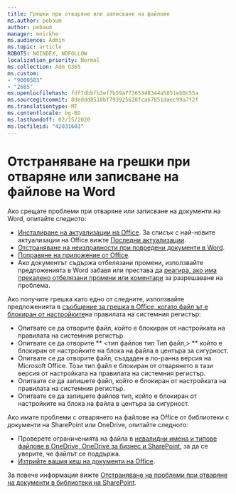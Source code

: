```yaml
---
title: Грешки при отваряне или записване на файлове
ms.author: pebaum
author: pebaum
manager: mnirkhe
ms.audience: Admin
ms.topic: article
ROBOTS: NOINDEX, NOFOLLOW
localization_priority: Normal
ms.collection: Adm_O365
ms.custom:
- "9000583"
- "2685"
ms.openlocfilehash: fdf7dbbfb3ef7b59a77365348344a5851eb0c55a
ms.sourcegitcommit: 8deddd8518bf793925628fcab7851daec99a7f2f
ms.translationtype: MT
ms.contentlocale: bg-BG
ms.lasthandoff: 02/15/2020
ms.locfileid: "42031603"
---
```

# <a name="resolve-errors-opening-or-saving-word-files"></a>Отстраняване на грешки при отваряне или записване на файлове на Word

Ако срещате проблеми при отваряне или записване на документи на Word, опитайте следното:

- [Инсталиране на актуализации на Office](https://support.office.com/article/2ab296f3-7f03-43a2-8e50-46de917611c5). За списък с най-новите актуализации на Office вижте [Последни актуализации](https://docs.microsoft.com/officeupdates/office-updates-msi).
- [Отстраняване на неизправности при повредени документи в Word](https://docs.microsoft.com/office/troubleshoot/word/damaged-documents-in-word).
- [Поправяне на приложение от Office](https://support.office.com/Article/Repair-an-Office-application-7821d4b6-7c1d-4205-aa0e-a6b40c5bb88b).
- Ако документът съдържа отбелязани промени, използвайте предложенията в Word забавя или престава да [реагира, ако има прекалено отбелязани промени или коментари](https://docs.microsoft.com/en-us/office/troubleshoot/word/word-stops-responding) за разрешаване на проблема.

Ако получите грешка като едно от следните, използвайте предложенията в [съобщение за грешка в Office, когато файл ът е блокиран от настройките](https://docs.microsoft.com/office/troubleshoot/settings/file-blocked-in-office)на правилата на системния регистър:

- Опитвате се да отворите файл, който е блокиран от настройката на правилата на системния регистър.
- Опитвате се да отворите ** \<тип файлов тип Тип файл,\> ** който е блокиран от настройките на блока на файла в центъра за сигурност.
- Опитвате се да отворите файл, създаден в по-ранна версия на Microsoft Office. Този тип файл е блокиран от отварянето в тази версия от настройката на правилата на системния регистър.
- Опитвате се да запишете файл, който е блокиран от настройката на правилата на системния регистър.
- Опитвате се да запишете файлов тип, който е блокиран от настройките на блока на файла в центъра за сигурност.

Ако имате проблеми с отварянето на файлове на Office от библиотеки с документи на SharePoint или OneDrive, опитайте следното:

- Проверете ограниченията на файла в [невалидни имена и типове файлове в OneDrive, OneDrive за бизнес и SharePoint,](https://support.office.com/article/64883a5d-228e-48f5-b3d2-eb39e07630fa) за да се уверите, че файлът се поддържа. 
- [Изтрийте вашия кеш на документи на Office](https://support.office.com/article/b1d3765e-d71b-4bb8-99ca-acd22c42995d
). 

За повече информация вижте [Отстраняване на проблеми при отваряне на документи в библиотеки на SharePoint](https://support.office.com/article/31329fa1-4ad0-47fc-95d8-bb0c5b12a536).